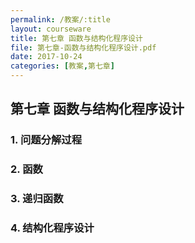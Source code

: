 ```yaml
---
permalink: /教案/:title
layout: courseware
title: 第七章 函数与结构化程序设计
file: 第七章-函数与结构化程序设计.pdf
date: 2017-10-24
categories: [教案,第七章]
---
```

## 第七章 函数与结构化程序设计
### 1. 问题分解过程
### 2. 函数
### 3. 递归函数
### 4. 结构化程序设计
